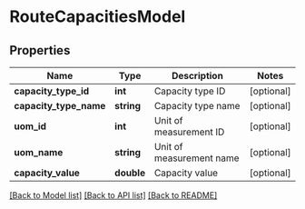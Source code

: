 # RouteCapacitiesModel

## Properties
Name | Type | Description | Notes
------------ | ------------- | ------------- | -------------
**capacity_type_id** | **int** | Capacity type ID | [optional] 
**capacity_type_name** | **string** | Capacity type name | [optional] 
**uom_id** | **int** | Unit of measurement ID | [optional] 
**uom_name** | **string** | Unit of measurement name | [optional] 
**capacity_value** | **double** | Capacity value | [optional] 

[[Back to Model list]](../README.md#documentation-for-models) [[Back to API list]](../README.md#documentation-for-api-endpoints) [[Back to README]](../README.md)


